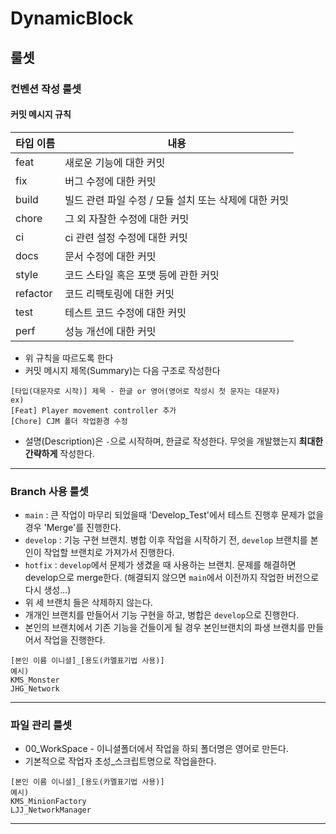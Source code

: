 # DynamicBlock

## 룰셋

### 컨벤션 작성 룰셋
#### 커밋 메시지 규칙

| 타입 이름    | 내용                               |
| -------- | -------------------------------- |
| feat     | 새로운 기능에 대한 커밋                    |
| fix      | 버그 수정에 대한 커밋                     |
| build    | 빌드 관련 파일 수정 / 모듈 설치 또는 삭제에 대한 커밋 |
| chore    | 그 외 자잘한 수정에 대한 커밋                |
| ci       | ci 관련 설정 수정에 대한 커밋               |
| docs     | 문서 수정에 대한 커밋                     |
| style    | 코드 스타일 혹은 포맷 등에 관한 커밋            |
| refactor | 코드 리팩토링에 대한 커밋                   |
| test     | 테스트 코드 수정에 대한 커밋                 |
| perf     | 성능 개선에 대한 커밋                     |
- 위 규칙을 따르도록 한다
- 커밋 메시지 제목(Summary)는 다음 구조로 작성한다
 ```
 [타입(대문자로 시작)] 제목 - 한글 or 영어(영어로 작성시 첫 문자는 대문자)
 ex) 
 [Feat] Player movement controller 추가
 [Chore] CJM 폴더 작업환경 수정

 ```
- 설명(Description)은 `-`으로 시작하며, 한글로 작성한다. 무엇을 개발했는지 **최대한 간략하게** 작성한다.

---
### Branch 사용 룰셋
- `main` : 큰 작업이 마무리 되었을때 'Develop_Test'에서 테스트 진행후 문제가 없을 경우 'Merge'를 진행한다.
- `develop` : 기능 구현 브랜치. 병합 이후 작업을 시작하기 전, `develop` 브랜치를 본인이 작업할 브랜치로 가져가서 진행한다.
- `hotfix` : `develop`에서 문제가 생겼을 때 사용하는 브랜치. 문제를 해결하면 develop으로 merge한다. (해결되지 않으면 `main`에서 이전까지 작업한 버전으로 다시 생성...)
- 위 세 브랜치 들은 삭제하지 않는다.
- 개개인 브랜치를 만들어서 기능 구현을 하고, 병합은 `develop`으로 진행한다.
- 본인의 브랜치에서 기존 기능을 건들이게 될 경우 본인브랜치의 파생 브랜치를 만들어서 작업을 진행한다.
```
[본인 이름 이니셜]_[용도(카멜표기법 사용)]
예시) 
KMS_Monster
JHG_Network
```

---

### 파일 관리 룰셋
- 00_WorkSpace - 이니셜폴더에서 작업을 하되 폴더명은 영어로 만든다.
- 기본적으로 작업자 초성_스크립트명으로 작업을한다.
```
[본인 이름 이니셜]_[용도(카멜표기법 사용)]
예시) 
KMS_MinionFactory
LJJ_NetworkManager
```
---
